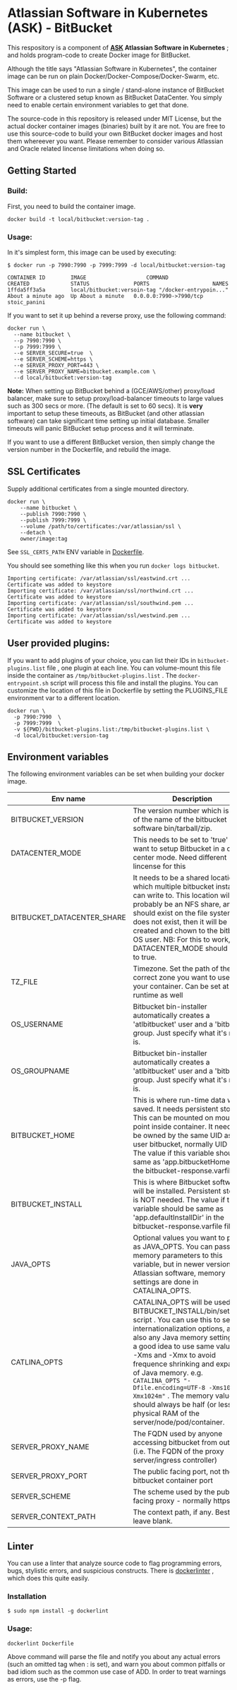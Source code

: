 # Atlassian Software in Kubernetes (ASK) - BitBucket

This respository is a component of **[ASK](https://www.praqma.com/services/ask/) Atlassian Software in Kubernetes** ; and holds program-code to create Docker image for BitBucket. 

Although the title says "Atlassian Software in Kubernetes", the container image can be run on plain Docker/Docker-Compose/Docker-Swarm, etc. 

This image can be used to run a single / stand-alone  instance of BitBucket Software or a clustered setup known as BitBucket DataCenter. You simply need to enable certain environment variables to get that done.

The source-code in this repository is released under MIT License, but the actual docker container images (binaries) built by it are not. You are free to use this source-code to build your own BitBucket docker images and host them whereever you want. Please remember to consider various Atlassian and Oracle related lincense limitations when doing so.


## Getting Started

### Build:
First, you need to build the container image.

```shell
docker build -t local/bitbucket:version-tag .
```

### Usage:
In it's simplest form, this image can be used by executing:

```shell
$ docker run -p 7990:7990 -p 7999:7999 -d local/bitbucket:version-tag

CONTAINER ID        IMAGE             		COMMAND                  CREATED             STATUS              PORTS                    NAMES
1ffda5ff3a5a        local/bitbucket:versoin-tag "/docker-entrypoin..."   About a minute ago  Up About a minute   0.0.0.0:7990->7990/tcp   stoic_panini
```

If you want to set it up behind a reverse proxy, use the following command:

```shell
docker run \
  --name bitbucket \
  --p 7990:7990 \
  --p 7999:7999 \
  --e SERVER_SECURE=true  \
  --e SERVER_SCHEME=https \
  --e SERVER_PROXY_PORT=443 \
  --e SERVER_PROXY_NAME=bitbucket.example.com \
  --d local/bitbucket:version-tag
```

**Note:** When setting up BitBucket behind a (GCE/AWS/other) proxy/load balancer, make sure to setup proxy/load-balancer timeouts to large values such as 300 secs or more. (The default is set to 60 secs). It is **very** important to setup these timeouts, as BitBucket (and other atlassian software) can take significant time setting up initial database. Smaller timeouts will panic BitBucket setup process and it will terminate.

If you want to use a different BitBucket version, then simply change the version number in the Dockerfile, and rebuild the image.


## SSL Certificates

Supply additional certificates from a single mounted directory.

```shell
docker run \
    --name bitbucket \
    --publish 7990:7990 \
    --publish 7999:7999 \
    --volume /path/to/certificates:/var/atlassian/ssl \
    --detach \
    owner/image:tag
```

See `SSL_CERTS_PATH` ENV variable in [Dockerfile](Dockerfile).

You should see something like this when you run `docker logs bitbucket`.

```text
Importing certificate: /var/atlassian/ssl/eastwind.crt ...
Certificate was added to keystore
Importing certificate: /var/atlassian/ssl/northwind.crt ...
Certificate was added to keystore
Importing certificate: /var/atlassian/ssl/southwind.pem ...
Certificate was added to keystore
Importing certificate: /var/atlassian/ssl/westwind.pem ...
Certificate was added to keystore
```

## User provided plugins:
If you want to add plugins of your choice, you can list their IDs in `bitbucket-plugins.list` file , one plugin at each line. You can volume-mount this file inside the container as `/tmp/bitbucket-plugins.list` . The `docker-entrypoint.sh` script will process this file and install the plugins. You can customize the location of this file in Dockerfile by setting the PLUGINS_FILE environment var to a different location.

```shell
docker run \
  -p 7990:7990  \
  -p 7999:7999  \
  -v ${PWD}/bitbucket-plugins.list:/tmp/bitbucket-plugins.list \
  -d local/bitbucket:version-tag
```


## Environment variables

The following environment variables can be set when building your docker image.

| Env name | Description                                                                                                                                                                                                                                                                                                        | Defaults                              |
|------------------------------ |------------------------------------------------------------------------------------------------------------------------------------------------------------------------------------------------------------------------------------------------------------------------------------------------------------------     |---------------------------------      |
| BITBUCKET_VERSION                  | The version number which is part of the name of the bitbucket software bin/tarball/zip.                                                                                                                                                                                                                                    | 6.3.0                                 |
| DATACENTER_MODE               | This needs to be set to 'true' if you want to setup Bitbucket in a data-center mode. Need different lincense for this                                                                                                                                                                                                      | false                                 |
| BITBUCKET_DATACENTER_SHARE         | It needs to be a shared location, which multiple bitbucket instances can write to. This location will most probably be an NFS share, and should exist on the file system.  If it does not exist, then it will be created and chown to the bitbucket OS user.  NB: For this to work, DATACENTER_MODE should be set to true.      | /var/atlassian/bitbucket-datacenter        |
| TZ_FILE                       | Timezone. Set the path of the correct zone you want to use for your container. Can be set at runtime as well                                                                                                                                                                                                          | /usr/share/zoneinfo/Europe/Oslo       |
| OS_USERNAME   | Bitbucket bin-installer automatically creates a 'atlbitbucket' user and a 'bitbucket' group. Just specify what it's name is. | atlbitbucket     |
| OS_GROUPNAME  | Bitbucket bin-installer automatically creates a 'atlbitbucket' user and a 'bitbucket' group. Just specify what it's name is. | atlbitbucket     |
| BITBUCKET_HOME     | This is where run-time data will be saved. It needs persistent storage. This can be mounted on mount-point inside container. It needs to be owned by the same UID as of user bitbucket, normally UID 1000. The value if this variable should be same as 'app.bitbucketHome' in the bitbucket-response.varfile file. | /var/atlassian/application-data/bitbucket |
| BITBUCKET_INSTALL  | This is where Bitbucket software will be installed. Persistent storage is NOT needed. The value if this variable should be same as 'app.defaultInstallDir' in the bitbucket-response.varfile file. | /opt/atlassian/bitbucket |
| JAVA_OPTS | Optional values you want to pass as JAVA_OPTS. You can pass Java memory parameters to this variable, but in newer versionso of Atlassian software, memory settings are done in CATALINA_OPTS. |  |
| CATLINA_OPTS | CATALINA_OPTS will be used by BITBUCKET_INSTALL/bin/setenv.sh script . You can use this to setup internationalization options, and also any Java memory settings. It is a good idea to use same value for -Xms and -Xmx to avoid frequence shrinking and expanding of Java memory. e.g. `CATALINA_OPTS "-Dfile.encoding=UTF-8 -Xms1024m -Xmx1024m"` . The memory values should always be half (or less) of physical RAM of the server/node/pod/container. | `CATALINA_OPTS "-Dfile.encoding=UTF-8 -Xms1024m -Xmx1024m"` |
| SERVER_PROXY_NAME | The FQDN used by anyone accessing bitbucket from outside (i.e. The FQDN of the proxy server/ingress controller) | bitbucket.example.com |
| SERVER_PROXY_PORT | The public facing port, not the bitbucket container port | `443` |
| SERVER_SCHEME | The scheme used by the public facing proxy - normally https. | `https` |
| SERVER_CONTEXT_PATH | The context path, if any. Best to leave blank.   | `/`|


## Linter

You can use a linter that analyze source code to flag programming errors, bugs, stylistic errors, and suspicious constructs. There is [dockerlinter](https://github.com/RedCoolBeans/dockerlint) , which does this quite easily.

### Installation
```
$ sudo npm install -g dockerlint
```

### Usage:
```
dockerlint Dockerfile
```

Above command will parse the file and notify you about any actual errors (such an omitted tag when : is set), and warn you about common pitfalls or bad idiom such as the common use case of ADD. In order to treat warnings as errors, use the -p flag.



